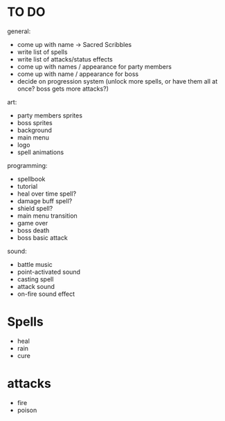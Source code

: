 # TO DO
general:
- come up with name -> Sacred Scribbles
- write list of spells
- write list of attacks/status effects
- come up with names / appearance for party members
- come up with name / appearance for boss
- decide on progression system (unlock more spells, or have them all at once? boss gets more attacks?)

art:
- party members sprites
- boss sprites
- background
- main menu
- logo
- spell animations

programming:
- spellbook
- tutorial
- heal over time spell?
- damage buff spell?
- shield spell?
- main menu transition
- game over
- boss death
- boss basic attack

sound:
- battle music
- point-activated sound
- casting spell
- attack sound
- on-fire sound effect

# Spells
- heal
- rain
- cure

# attacks
- fire
- poison
